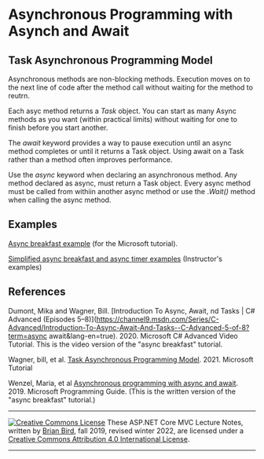# Asynchronous Programming with Asynch and Await

## Task Asynchronous Programming Model

Asynchronous methods are non-blocking methods. Execution moves on to the next line  of code after the method call without waiting for the method to reutrn.

Each asyc method returns a *Task* object. You can start as many Async methods as you want (within  practical limits) without waiting for one to finish before you start  another.

The *await* keyword provides a way to pause execution until an async method  completes or until it returns a Task object. Using await on a Task  rather than a method often improves performance.

Use the *async* keyword when declaring an asynchronous method. Any method declared as  async, must return a Task object. Every async method must be called from withiin another async method or use the .*Wait()* method when calling the async method.

## Examples

[Async breakfast example](https://github.com/dotnet/docs/tree/main/docs/csharp/programming-guide/concepts/async/snippets/index) (for the Microsoft tutorial).

[Simplified async breakfast and async timer examples](https://github.com/LCC-CIT/AsyncAwaitDemo) (Instructor's examples)

## References

Dumont, Mika and Wagner, Bill. [Introduction To Async, Await, nd Tasks | C# Advanced \(Episodes 5&ndash;8\)](https://channel9.msdn.com/Series/C-Advanced/Introduction-To-Async-Await-And-Tasks--C-Advanced-5-of-8?term=async await&lang-en=true). 2020. Microsoft C# Advanced Video Tutorial. This is the video version of the "async breakfast" tutorial.

Wagner, bill, et al. [Task Asynchronous Programming Model](https://docs.microsoft.com/en-us/dotnet/csharp/programming-guide/concepts/async/task-asynchronous-programming-model). 2021. Microsoft Tutorial

Wenzel, Maria, et al [Asynchronous programming with async and await](https://docs.microsoft.com/en-us/dotnet/csharp/programming-guide/concepts/async/). 2019. Microsoft Programming Guide. (This is the written version of the "async breakfast" tutorial.)

 

------

[![Creative Commons License](https://i.creativecommons.org/l/by/4.0/88x31.png)](http://creativecommons.org/licenses/by/4.0/) These ASP.NET Core MVC Lecture Notes, written by [Brian Bird](https://profbird.dev), fall 2019, revised winter 2022, are licensed under a [Creative Commons Attribution 4.0 International License](http://creativecommons.org/licenses/by/4.0/). 

------

 